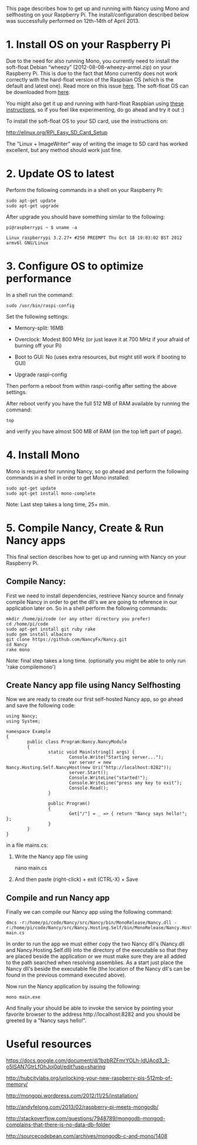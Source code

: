 This page describes how to get up and running with Nancy using Mono and selfhosting on your Raspberry Pi.
The install/configuration described below was successfully performed on 12th-14th of April 2013.

# 1. Install OS on your Raspberry Pi

Due to the need for also running Mono, you currently need to install the soft-float Debian “wheezy” (2012-08-08-wheezy-armel.zip) on your Raspberry Pi. This is due to the fact that Mono currently does not work correctly with the hard-float version of the Raspbian OS (which is the default and latest one). Read more on this issue [here](https://bugzilla.xamarin.com/show_bug.cgi?id=7938). The soft-float OS can be downloaded from [here](http://www.raspberrypi.org/downloads).

You might also get it up and running with hard-float Raspbian using [these instructions](http://www.raspberrypi.org/phpBB3/viewtopic.php?f=34&t=37174), so if you feel like experimenting, do go ahead and try it out :)

To install the soft-float OS to your SD card, use the instructions on:

http://elinux.org/RPi_Easy_SD_Card_Setup

The "Linux + ImageWriter" way of writing the image to SD card has worked excellent, but any method should work just fine.

# 2. Update OS to latest

Perform the following commands in a shell on your Raspberry Pi:

    sudo apt-get update
    sudo apt-get upgrade

After upgrade you should have something similar to the following:

    pi@raspberrypi ~ $ uname -a

    Linux raspberrypi 3.2.27+ #250 PREEMPT Thu Oct 18 19:03:02 BST 2012 armv6l GNU/Linux


# 3. Configure OS to optimize performance

In a shell run the command: 

    sudo /usr/bin/raspi-config

Set the following settings:

* Memory-split: 16MB

* Overclock: Modest 800 MHz (or just leave it at 700 MHz if your afraid of burning off your Pi)

* Boot to GUI: No (uses extra resources, but might still work if booting to GUI)

* Upgrade raspi-config

Then perform a reboot from within raspi-config after setting the above settings.

After reboot verify you have the full 512 MB of RAM available by running the command:

    top

and verify you have almost 500 MB of RAM (on the top left part of page).


# 4. Install Mono

Mono is required for running Nancy, so go ahead and perform the following commands in a shell in order to get Mono installed:

    sudo apt-get update
    sudo apt-get install mono-complete

Note: Last step takes a long time, 25+ min.

# 5. Compile Nancy, Create & Run Nancy apps

This final section describes how to get up and running with Nancy on your Raspberry Pi.

## Compile Nancy:

First we need to install dependencies, restrieve Nancy source and finnaly compile Nancy in order to get the dll's we are going to reference in our application later on. So in a shell perform the following commands:

    mkdir /home/pi/code (or any other directory you prefer)
    cd /home/pi/code
    sudo apt-get install git ruby rake
    sudo gem install albacore
    git clone https://github.com/NancyFx/Nancy.git
    cd Nancy
    rake mono

Note: final step takes a long time. (optionally you might be able to only run 'rake compilemono')

## Create Nancy app file using Nancy Selfhosting

Now we are ready to create our first self-hosted Nancy app, so go ahead and save the following code:

    using Nancy;
    using System;
    
    namespace Example
    {
            public class Program:Nancy.NancyModule
            {
                    static void Main(string[] args) {
                            Console.Write("Starting server...");
                            var server = new Nancy.Hosting.Self.NancyHost(new Uri("http://localhost:8282"));
                            server.Start();
                            Console.WriteLine("started!");
                            Console.WriteLine("press any key to exit");
                            Console.Read();
                    }
    
                    public Program()
                    {
                            Get["/"] = _ => { return "Nancy says hello!"; };
                    }
            }
    }

in a file mains.cs:

1. Write the Nancy app file using

    nano main.cs

2. And then paste (right-click) + exit (CTRL-X) + Save

## Compile and run Nancy app

Finally we can compile our Nancy app using the following command:

    dmcs -r:/home/pi/code/Nancy/src/Nancy/bin/MonoRelease/Nancy.dll -r:/home/pi/code/Nancy/src/Nancy.Hosting.Self/bin/MonoRelease/Nancy.Hosting.Self.dll main.cs

In order to run the app we must either copy the two Nancy dll's (Nancy.dll and Nancy.Hosting.Self.dll) into the directory of the executable so that they are placed beside the application or we must make sure they are all added to the path searched when resolving assemblies. As a start just place the Nancy dll's beside the executable file (the location of the Nancy dll's can be found in the previous command executed above). 

Now run the Nancy application by issuing the following:

    mono main.exe

And finally your should be able to invoke the service by pointing your favorite browser to the address http://localhost:8282 and you should be greeted by a "Nancy says hello!".

# Useful resources

https://docs.google.com/document/d/1bzbRZFmrYOLh-ldUAcd3_3-o5ISAN7GtrLfOhJoj0qI/edit?usp=sharing

http://hubcitylabs.org/unlocking-your-new-raspberry-pis-512mb-of-memory/

http://mongopi.wordpress.com/2012/11/25/installation/

http://andyfelong.com/2013/02/raspberry-pi-meets-mongodb/

http://stackoverflow.com/questions/7948789/mongodb-mongod-complains-that-there-is-no-data-db-folder

http://sourcecodebean.com/archives/mongodb-c-and-mono/1408




